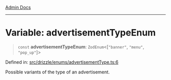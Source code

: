 [Admin Docs](/)

***

# Variable: advertisementTypeEnum

> `const` **advertisementTypeEnum**: `ZodEnum`\<\[`"banner"`, `"menu"`, `"pop_up"`\]\>

Defined in: [src/drizzle/enums/advertisementType.ts:6](https://github.com/syedali237/talawa-api/blob/691786dc98e76819737c41ef0af34983792105fd/src/drizzle/enums/advertisementType.ts#L6)

Possible variants of the type of an advertisement.
